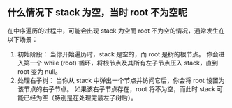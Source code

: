 ## 什么情况下 stack 为空，当时 root 不为空呢
在中序遍历的过程中，可能会出现 stack 为空而 root 不为空的情况，通常发生在以下场景：
1. 初始阶段：
当你开始遍历时，stack 是空的，而 root 是树的根节点。
你会进入第一个 while (root) 循环，将根节点及其所有左子节点压入 stack，直到 root 变为 null。
2. 处理右子树：
当你从 stack 中弹出一个节点并访问它后，你会将 root 设置为该节点的右子节点。
如果该右子节点存在，root 将不为空，而此时 stack 可能已经为空（特别是在处理完最左子树后）。
